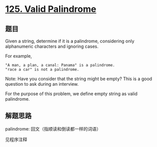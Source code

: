 # [125. Valid Palindrome](https://leetcode.com/problems/valid-palindrome/)

## 题目
Given a string, determine if it is a palindrome, considering only alphanumeric characters and ignoring cases.

For example,
```
"A man, a plan, a canal: Panama" is a palindrome.
"race a car" is not a palindrome.
```
Note:
Have you consider that the string might be empty? This is a good question to ask during an interview.

For the purpose of this problem, we define empty string as valid palindrome.

## 解题思路
palindrome:	回文（指顺读和倒读都一样的词语）

见程序注释
